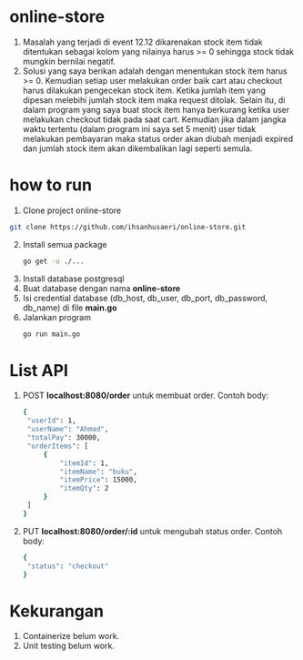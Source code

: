 # online-store

1. Masalah yang terjadi di event 12.12 dikarenakan stock item tidak ditentukan sebagai kolom yang nilainya harus >= 0 sehingga stock tidak mungkin bernilai negatif.
2. Solusi yang saya berikan adalah dengan menentukan stock item harus >= 0. Kemudian setiap user melakukan order baik cart atau checkout harus dilakukan pengecekan stock
   item. Ketika jumlah item yang dipesan melebihi jumlah stock item maka request ditolak. Selain itu, di dalam program yang saya buat stock item hanya berkurang ketika
   user melakukan checkout tidak pada saat cart. Kemudian jika dalam jangka waktu tertentu (dalam program ini saya set 5 menit) user tidak melakukan pembayaran maka status
   order akan diubah menjadi expired dan jumlah stock item akan dikembalikan lagi seperti semula.

# how to run
1. Clone project online-store
  ```bash
  git clone https://github.com/ihsanhusaeri/online-store.git
  ```
2. Install semua package
   ```bash
   go get -u ./...
   ```
3. Install database postgresql
4. Buat database dengan nama **online-store**
5. Isi credential database (db_host, db_user, db_port, db_password, db_name) di file **main.go**
6. Jalankan program 
   ```bash
   go run main.go
   ```
# List API
1. POST **localhost:8080/order** untuk membuat order. Contoh body:
   ```bash
   {
    "userId": 1,
    "userName": "Ahmad",
    "totalPay": 30000,
    "orderItems": [
        {
            "itemId": 1,
            "itemName": "buku",
            "itemPrice": 15000,
            "itemQty": 2
        }
    ]
   }
   ```
2. PUT **localhost:8080/order/:id** untuk mengubah status order. Contoh body:
   ```bash
   {
    "status": "checkout"
   }
   ```
# Kekurangan
1. Containerize belum work.
2. Unit testing belum work.
